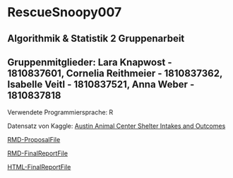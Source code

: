 # RescueSnoopy007
## Algorithmik & Statistik 2 Gruppenarbeit
## Gruppenmitglieder: Lara Knapwost - 1810837601, Cornelia Reithmeier - 1810837362, Isabelle Veitl - 1810837521, Anna Weber - 1810837818

Verwendete Programmiersprache: R

Datensatz von Kaggle: [Austin Animal Center Shelter Intakes and Outcomes](https://www.kaggle.com/aaronschlegel/austin-animal-center-shelter-intakes-and-outcomes#aac_intakes.csv)

[RMD-ProposalFile](https://github.com/Co-Re/RescueSnoopy007/blob/master/Analyse_Poposal.Rmd)

[RMD-FinalReportFile](https://github.com/Co-Re/RescueSnoopy007/blob/master/FinalReport_RescueSnoopy.Rmd)

[HTML-FinalReportFile](https://github.com/Co-Re/RescueSnoopy007/blob/master/FinalReport_RescueSnoopy.html)
